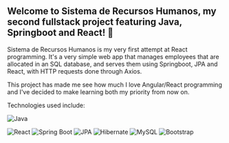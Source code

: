 ## Welcome to Sistema de Recursos Humanos, my second fullstack project featuring Java, Springboot and React! 🚀

Sistema de Recursos Humanos is my very first attempt at React programming. It's a very simple web app that manages employees that are allocated in an SQL database, and serves them using Springboot, JPA and React, with HTTP requests done through Axios.

This project has made me see how much I love Angular/React programming and I've decided to make learning both my priority from now on. 

Technologies used include:

![Java](https://img.shields.io/badge/java-%23ED8B00.svg?style=for-the-badge&logo=openjdk&logoColor=white)

![React](https://img.shields.io/badge/React-19-blue.svg?style=for-the-badge&logo=react&logoColor=white)
![Spring Boot](https://img.shields.io/badge/Spring%20Boot-3.1.2-brightgreen.svg?style=for-the-badge&logo=spring&logoColor=white)
![JPA](https://img.shields.io/badge/JPA-2.2-blue.svg?style=for-the-badge&logo=java&logoColor=white)
![Hibernate](https://img.shields.io/badge/Hibernate-5.6.10-red.svg?style=for-the-badge&logo=hibernate&logoColor=white)
![MySQL](https://img.shields.io/badge/MySQL-Database-blue.svg?style=for-the-badge&logo=mysql&logoColor=white)
![Bootstrap](https://img.shields.io/badge/Bootstrap-563D7C.svg?style=for-the-badge&logo=bootstrap&logoColor=white)
